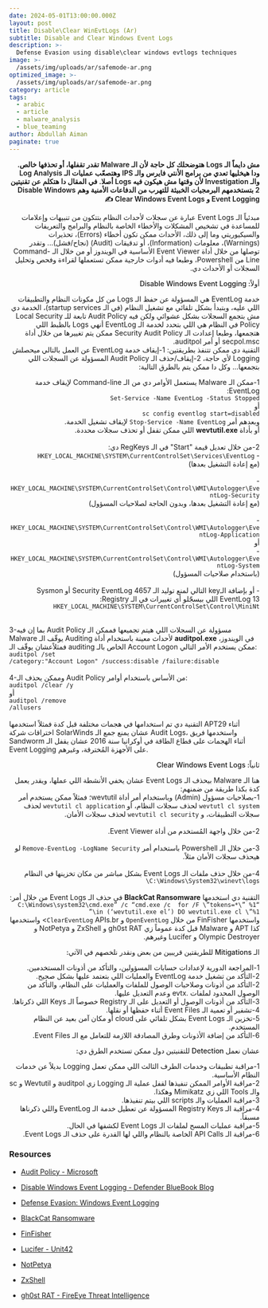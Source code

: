 ```yaml
---
date: 2024-05-01T13:00:00.000Z
layout: post
title: Disable\Clear WinEvtLogs (Ar)
subtitle: Disable and Clear Windows Event Logs
description: >-
  Defense Evasion using disable\clear windows evtlogs techniques
image: >-
  /assets/img/uploads/ar/safemode-ar.png
optimized_image: >-
  /assets/img/uploads/ar/safemode-ar.png
category: article
tags:
  - arabic
  - article
  - malware_analysis
  - blue_teaming
author: Abdullah Aiman
paginate: true
---
```

<p dir="rtl" style="font-weight:600">
<span>
مش دايماً الـ Logs هتوضحلك كل حاجة لأن الـ Malware تقدر تقفلها، أو تحذفها خالص. ودا هيخليها تعدي من برامج الأنتي فايرس والـ IPS وهتصعّب عمليات الـ Log Analysis والـ Investigation لأن وقتها مش هيكون فيه Logs أصلا.   في المقال دا هتكلم عن تقنيتين 2 بتستخدمهم البرمجيات الخبيثة للتهرب من الدفاعات الأمنية وهم Disable Windows Event Logging و Clear Windows Event Logs ✍️
</span>
</p>

<p dir="rtl">
<span>
مبدئياً الـ Event Logs عبارة عن سجلات لأحداث النظام بتتكون من تنبيهات وإعلامات للمساعدة في تشخيص المشكلات والأخطاء الخاصة بالنظام والبرامج والتعريفات والسيكيوريتي وما إلى ذلك، الأحداث ممكن تكون أخطاء (Errors)، تحذيرات (Warnings)، معلومات (Information)، أو تدقيقات (Audit) (نجاح/فشل)... وتقدر توصلها من خلال أداة Event Viewer الأساسية في الويندوز أو من خلال الـ Command-Line من Powershell، وطبعا فيه أدوات خارجية ممكن تستعملها لقراءة وفحص وتحليل السجلات أو الأحداث دي.
</span>
</p>

<p dir="rtl" style="font-weight:550">
<span>
أولاً: Disable Windows Event Logging
</span>
</p>

<p dir="rtl">
<span>
خدمة EventLog هي المسؤولة عن حفظ الـ Logs من كل مكونات النظام والتطبيقات اللي عليه، وبتبدأ بشكل تلقائي مع تشغيل النظام (في الـ startup services)، الخدمة دي مش بتجمع السجلات بشكل عشوائي ولكن فيه Audit Policy تابعة للـ Local Security Policy في النظام هي اللي بتحدد لخدمة الـ EventLog أنهي Logs بالظبط اللي هتجمعها، وطبعا إعدادت الـ Security Audit Policy ممكن يتم تغييرها من خلال أداة secpol.msc أو أمر auditpol.
<br>
التقنية دي ممكن تتنفذ بطريقتين: 1-إيقاف خدمة EventLog عن العمل بالتالي ميحصلش Logging لأي حاجة، 2-إيقاف/حذف الـ Audit Policy المسؤولة عن السجلات اللي بتجمعها... وكل دا ممكن يتم بالطرق التالية:
</span>
</p>

<p dir="rtl">
<span>
1-ممكن الـ Malware يستعمل الأوامر دي من الـ Command-line لإيقاف خدمة EventLog:<br>
<code>Set-Service -Name EventLog -Status Stopped</code>
<br>
أو
<br>
<code>sc config eventlog start=disabled</code>
<br>
وبعدهم أمر <code>Stop-Service -Name EventLog</code> لإيقاف تشغيل الخدمة.<br>
أو بأداة <b>wevtutil.exe</b> اللي ممكن تقفل أو تحذف سجلات محددة.<br>
<br>
2-من خلال تعديل قيمة "Start" في الـ RegKeys دي:<br>
- <code>HKEY_LOCAL_MACHINE\SYSTEM\CurrentControlSet\Services\EventLog</code>
<br>(مع إعادة التشغيل بعدها)<br>
<br>
- <code>HKEY_LOCAL_MACHINE\SYSTEM\CurrentControlSet\Control\WMI\Autologger\EventLog-Security</code>
<br>(مع إعادة التشغيل بعدها، وبدون الحاجة لصلاحيات المسؤول)<br>
<br>
- <code>HKEY_LOCAL_MACHINE\SYSTEM\CurrentControlSet\Control\WMI\Autologger\EventLog-Application</code>
<br>أو<br>
- <code>HKEY_LOCAL_MACHINE\SYSTEM\CurrentControlSet\Control\WMI\Autologger\EventLog-System</code>
<br>(باستخدام صلاحيات المسؤول)<br>
<br>
- أو بإضافة الـkey التالي لمنع توليد الـ Security EventLog 4657 أو Sysmon EventLog 13 اللي بيسجّلو أي تغييرات في الـ Registry:<br>
<code>HKEY_LOCAL_MACHINE\SYSTEM\CurrentControlSet\Control\MiniNt</code><br><br>

3-بما إن فيه Audit Policy مسؤولة عن السجلات اللي هيتم تجميعها فممكن الـ Malware يوقّف الـ Auditing لأحداث معينة باستخدام أداة <b>auditpol.exe</b> في الويندوز، فمثلاًعشان يوقّف الـ auditing الخاص بالـ Account Logon ممكن يستخدم الأمر التالي:<br>
<code>auditpol /set /category:"Account Logon" /success:disable /failure:disable</code>
<br>
<br>
4-وممكن يحذف الـ Audit Policy من الأساس باستخدام أوامر:<br>
<code>auditpol /clear /y</code>
<br>أو<br>
<code>auditpol /remove /allusers</code>
<br>
<br>
التقنية دي تم استخدامها في هجمات مختلفة قبل كدة فمثلاً استخدمها APT29 أثناء اختراقات شركة SolarWinds عشان يمنع جمع الـ Audit Logs، واستخدمها فريق Sandworm أثناء الهجمات على قطاع الطاقة في أوكرانيا سنة 2016 عشان يقفل الـ Event Logging على الأجهزة المُخترقة، وغيرهم.
</span>
</p>

<p dir="rtl" style="font-weight:550">
<span>
ثانياً: Clear Windows Event Logs
</span>
</p>

<p dir="rtl">
<span>
هنا الـ Malware بيحذف الـ Event Logs عشان يخفي الأنشطة اللي عملها، ويقدر يعمل كدة بكذا طريقة من ضمنهم:<br>
1-بصلاحيات مسؤول (Admin) وباستخدام أمر أداة wevtutil؛ فمثلاً ممكن يستخدم أمر <code>wevtutl cl system</code> لحذف سجلات النظام، أو <code>wevtutil cl application</code> لحذف سجلات التطبيقات، و <code>wevtutil cl security</code> لحذف سجلات الأمان.<br>
<br>
2-من خلال واجهة المُستخدم من أداة Event Viewer.<br>
<br>
3-من خلال الـ Powershell باستخدام أمر <code>Remove-EventLog -LogName Security</code> لو هيحذف سجلات الأمان مثلاً.<br>
<br>
4-من خلال حذف ملفات الـ Event Logs بشكل مباشر من مكان تخزينها في النظام <code>C:\Windows\System32\winevt\logs\</code>
<br>
<br>
التقنية دي استخدمها <b>BlackCat Ransomware</b> في حذف الـ Event Logs من خلال أمر:<br>
<code>“C:\Windows\system32\cmd.exe” /c “cmd.exe /c  for /F \”tokens=*\” %1 in (‘wevtutil.exe el’) DO wevtutil.exe cl \”%1\”</code><br>
واستخدمها FinFisher من خلال <code>OpenEventLog</code> و <code>ClearEventLog</code> APIs.br>
واستخدمها كذا APT و Malware قبل كدة عموماً زي gh0st RAT و ZxShell و NotPetya و Olympic Destroyer و Lucifer وغيرهم.
</span>
</p>

<p dir="rtl" style="font-weight:550">
<span>
الـ Mitigations للطريقتين قريبين من بعض ونقدر نلخصهم في الآتي:
</span>
</p>

<p dir="rtl">
<span>
1-المراجعة الدورية لإعدادات حسابات المسؤولين، والتأكد من أذونات المستخدمين.<br>
2-التأكد من تشغيل خدمة EventLog والعمليات اللي بتعتمد عليها بشكل صحيح.<br>
2-التأكد من أذونات وصلاحيات الوصول للملفات والعمليات على النظام، والتأكد من الوصول المحدود لملفات .evtx وعدم التعديل عليها.<br>
3-التأكد من أذونات الوصول أو التعديل على الـ Registry خصوصاً الـ Keys اللي ذكرناها.<br>
4-تشفير أو تعمية الـ Event Files أثناء حفظها أو نقلها.<br>
5-تخزين الـ Event Logs بشكل تلقائي على cloud أو مكان آمن بعيد عن النظام المستخدم.<br>
6-التأكد من إضافة الأذونات وطرق المصادقة اللازمة للتعامل مع الـ Event Files.<br>
</span>
</p>

<p dir="rtl" style="font-weight:550">
<span>
عشان نعمل Detection للتقنيتين دول ممكن تستخدم الطرق دي:
</span>
</p>

<p dir="rtl">
<span>
1-مراقبة تطبيقات وخدمات الطرف الثالث اللي ممكن تعمل Logging بديلاً عن خدمات النظام الأساسية.<br>
2-مراقبة الأوامر الممكن تنفيذها لقفل عملية الـ Logging زي auditpol و Wevtutil و sc والـ Tools اللي زي Mimikatz وهكذا.<br>
3-مراقبة العمليات والـ scripts اللي بيتم تنفيذها.<br>
4-مراقبة الـ Registry Keys المسؤولة عن تعطيل خدمة الـ EventLog واللي ذكرناها مسبقاً.<br>
5-مراقبة عمليات المسح لملفات الـ Event Logs لكشفها في الحال.<br>
6-مراقبة الـ API Calls الخاصة بالنظام واللي لها القدرة على حذف الـ Event Logs.<br>
</span>
</p>

### Resources

- [Audit Policy - Microsoft](https://learn.microsoft.com/en-us/previous-versions/windows/it-pro/windows-10/security/threat-protection/security-policy-settings/audit-policy)

- [Disable Windows Event Logging - Defender BlueBook Blog](https://ptylu.github.io/content/report/report.html?report=25)

- [Defense Evasion: Windows Event Logging](https://www.hackingarticles.in/defense-evasion-windows-event-logging-t1562-002/)

- [BlackCat Ransomware](https://www.microsoft.com/en-us/security/blog/2022/06/13/the-many-lives-of-blackcat-ransomware/)

- [FinFisher](https://cloudblogs.microsoft.com/microsoftsecure/2018/03/01/finfisher-exposed-a-researchers-tale-of-defeating-traps-tricks-and-complex-virtual-machines/)

- [Lucifer - Unit42](https://unit42.paloaltonetworks.com/lucifer-new-cryptojacking-and-ddos-hybrid-malware/)

- [NotPetya](https://blog.talosintelligence.com/2017/06/worldwide-ransomware-variant.html)

- [ZxShell](https://blogs.cisco.com/security/talos/opening-zxshell)

- [gh0st RAT - FireEye Threat Intelligence](https://cloud.google.com/blog/topics/threat-intelligence/demonstrating-hustle/)